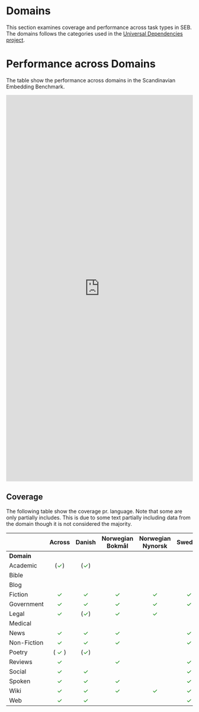 
# Domains
This section examines coverage and performance across task types in SEB. The domains follows the categories used in the [Universal Dependencies project](https://universaldependencies.org).

# Performance across Domains
The table show the performance across domains in the Scandinavian Embedding Benchmark.

<iframe title="Domains SEB" aria-label="Table" id="datawrapper-chart-F00q5" src="https://datawrapper.dwcdn.net/F00q5/10/" scrolling="no" frameborder="0" style="width: 0; min-width: 100% !important; border: none;" height="1043" data-external="1"></iframe><script type="text/javascript">!function(){"use strict";window.addEventListener("message",(function(a){if(void 0!==a.data["datawrapper-height"]){var e=document.querySelectorAll("iframe");for(var t in a.data["datawrapper-height"])for(var r=0;r<e.length;r++)if(e[r].contentWindow===a.source){var i=a.data["datawrapper-height"][t]+"px";e[r].style.height=i}}}))}();
</script>


## Coverage
The following table show the coverage pr. language. Note that some are only partially includes. This is due to some text partially including data from the domain though it is not considered the majority.

|             |                 Across                 |                Danish                |          Norwegian Bokmål          |         Norwegian Nynorsk          |              Swedish               |
| ----------- | :------------------------------------: | :----------------------------------: | :--------------------------------: | :--------------------------------: | :--------------------------------: |
| **Domain**  |                                        |                                      |                                    |                                    |                                    |
| Academic    |  (<span style="color:green">✓</span>)  | (<span style="color:green">✓</span>) |                                    |                                    |                                    |
| Bible       |                                        |                                      |                                    |                                    |                                    |
| Blog        |                                        |                                      |                                    |                                    |                                    |
| Fiction     |   <span style="color:green">✓</span>   |  <span style="color:green">✓</span>  | <span style="color:green">✓</span> | <span style="color:green">✓</span> | <span style="color:green">✓</span> |
| Government  |   <span style="color:green">✓</span>   |  <span style="color:green">✓</span>  | <span style="color:green">✓</span> | <span style="color:green">✓</span> | <span style="color:green">✓</span> |
| Legal       |   <span style="color:green">✓</span>   | (<span style="color:green">✓</span>) | <span style="color:green">✓</span> | <span style="color:green">✓</span> |                                    |
| Medical     |                                        |                                      |                                    |                                    |                                    |
| News        |   <span style="color:green">✓</span>   |  <span style="color:green">✓</span>  | <span style="color:green">✓</span> |                                    | <span style="color:green">✓</span> |
| Non-Fiction |   <span style="color:green">✓</span>   |  <span style="color:green">✓</span>  | <span style="color:green">✓</span> |                                    | <span style="color:green">✓</span> |
| Poetry      | ( <span style="color:green">✓</span> ) | (<span style="color:green">✓</span>) |                                    |                                    |                                    |
| Reviews     |   <span style="color:green">✓</span>   |                                      | <span style="color:green">✓</span> |                                    | <span style="color:green">✓</span> |
| Social      |   <span style="color:green">✓</span>   |  <span style="color:green">✓</span>  |                                    |                                    | <span style="color:green">✓</span> |
| Spoken      |   <span style="color:green">✓</span>   |  <span style="color:green">✓</span>  | <span style="color:green">✓</span> |                                    | <span style="color:green">✓</span> |
| Wiki        |   <span style="color:green">✓</span>   |  <span style="color:green">✓</span>  | <span style="color:green">✓</span> | <span style="color:green">✓</span> | <span style="color:green">✓</span> |
| Web         |   <span style="color:green">✓</span>   |  <span style="color:green">✓</span>  |                                    |                                    | <span style="color:green">✓</span> |





